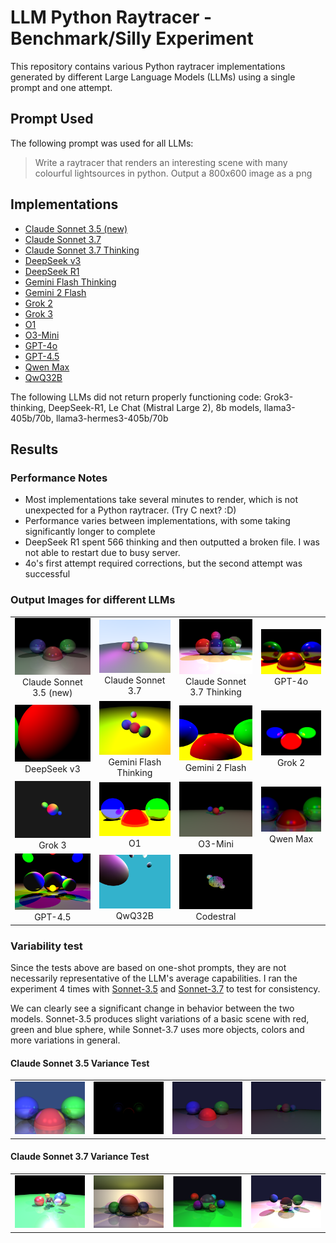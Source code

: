 # LLM Python Raytracer - Benchmark/Silly Experiment

This repository contains various Python raytracer implementations generated by different Large Language Models (LLMs) using a single prompt and one attempt.

## Prompt Used

The following prompt was used for all LLMs:
> Write a raytracer that renders an interesting scene with many colourful lightsources in python. Output a 800x600 image as a png

## Implementations

* [Claude Sonnet 3.5 (new)](raytracer_sonnet.py)
* [Claude Sonnet 3.7](raytracer_sonnet37.py)
* [Claude Sonnet 3.7 Thinking](raytracer_sonnet37_thinking.py)
* [DeepSeek v3](raytracer_DeepSeek_v3.py)
* [DeepSeek R1](raytracer_DeepSeek_r1.py)
* [Gemini Flash Thinking](raytracer_gemini_flash_thinking.py)
* [Gemini 2 Flash](raytracer_gemini_2_flash.py)
* [Grok 2](raytracer_grok2.py)
* [Grok 3](raytracer_grok3.py)
* [O1](raytracer_o1.py)
* [O3-Mini](raytracer_o3-mini.py)
* [GPT-4o](raytracer_4o.py)
* [GPT-4.5](raytracer_gpt4_5.py)
* [Qwen Max](raytracer_qwen_max.py)
* [QwQ32B](raytracer_qwq32b.py)

The following LLMs did not return properly functioning code: Grok3-thinking, DeepSeek-R1, Le Chat (Mistral Large 2), 8b models, llama3-405b/70b, llama3-hermes3-405b/70b

## Results

### Performance Notes

* Most implementations take several minutes to render, which is not unexpected for a Python raytracer. (Try C next? :D)
* Performance varies between implementations, with some taking significantly longer to complete
* DeepSeek R1 spent 566 thinking and then outputted a broken file. I was not able to restart due to busy server.
* 4o's first attempt required corrections, but the second attempt was successful

### Output Images for different LLMs

<table align="center">
  <tr>
    <td align="center">
      <img src="images/sonnet.png" alt="Claude Sonnet 3.5 (new)" width="400" /><br/>
      Claude Sonnet 3.5 (new)
    </td>
    <td align="center">
      <img src="images/sonnet37.png" alt="Claude Sonnet 3.7" width="400" /><br/>
      Claude Sonnet 3.7
    </td>
    <td align="center">
      <img src="images/sonnet37_thinking.png" alt="Claude Sonnet 3.7 Thinking" width="400" /><br/>
      Claude Sonnet 3.7 Thinking
    </td>
    <td align="center">
      <img src="images/gpt-4o.png" alt="GPT-4o" width="400" /><br/>
      GPT-4o
    </td>
  </tr>
  <tr>
    <td align="center">
      <img src="images/deepseek_v3.png" alt="DeepSeek v3" width="400" /><br/>
      DeepSeek v3
    </td>
    <td align="center">
      <img src="images/gemini_flash_thinking.png" alt="Gemini Flash Thinking" width="400" /><br/>
      Gemini Flash Thinking
    </td>
    <td align="center">
      <img src="images/gemini_2_flash.png" alt="Gemini 2 Flash" width="400" /><br/>
      Gemini 2 Flash
    </td>
    <td align="center">
      <img src="images/grok2_raytracer.png" alt="Grok 2" width="400" /><br/>
      Grok 2
    </td>
  </tr>
  <tr>
    <td align="center">
      <img src="images/grok3_raytracer.png" alt="Grok 3" width="400" /><br/>
      Grok 3
    </td>
    <td align="center">
      <img src="images/o1.png" alt="O1" width="400" /><br/>
      O1
    </td>
    <td align="center">
      <img src="images/o3-mini.png" alt="O3-Mini" width="400" /><br/>
      O3-Mini
    </td>
    <td align="center">
      <img src="images/QwenMax.png" alt="Qwen Max" width="400" /><br/>
      Qwen Max
    </td>
  </tr>
  <tr>
    <td align="center">
      <img src="images/gpt-4_5.png" alt="GPT-4.5" width="400" /><br/>
      GPT-4.5
    </td>
    <td align="center">
      <img src="images/QwQ32B.png" alt="QwQ32B" width="400" /><br/>
      QwQ32B
    </td>
    <td align="center">
      <img src="images/codestral.png" alt="Codestral" width="400" /><br/>
      Codestral
    </td>
    <td></td>
  </tr>
</table>

### Variability test

Since the tests above are based on one-shot prompts, they are not necessarily representative of the LLM's average capabilities. I ran the experiment 4 times with [Sonnet-3.5](variance_sonnet35/) and [Sonnet-3.7](variance_sonnet37/) to test for consistency.

We can clearly see a significant change in behavior between the two models. Sonnet-3.5 produces slight variations of a basic scene with red, green and blue sphere, while Sonnet-3.7 uses more objects, colors and more variations in general.


#### Claude Sonnet 3.5 Variance Test

<table align="center">
  <tr>
    <td align="center">
      <img src="variance_sonnet35/raytraced_scene1.png" alt="Sonnet 3.5 - Test 1" width="400" />
    </td>
    <td align="center">
      <img src="variance_sonnet35/raytraced_scene2.png" alt="Sonnet 3.5 - Test 2" width="400" />
    </td>
    <td align="center">
      <img src="variance_sonnet35/raytraced_scene3.png" alt="Sonnet 3.5 - Test 3" width="400" />
    </td>
    <td align="center">
      <img src="variance_sonnet35/raytraced_scene4.png" alt="Sonnet 3.5 - Test 4" width="400" />
    </td>
  </tr>
</table>

#### Claude Sonnet 3.7 Variance Test

<table align="center">
  <tr>
    <td align="center">
      <img src="variance_sonnet37/raytraced_scene1.png" alt="Sonnet 3.7 - Test 1" width="400" />
    </td>
    <td align="center">
      <img src="variance_sonnet37/raytraced_scene2.png" alt="Sonnet 3.7 - Test 2" width="400" />
    </td>
    <td align="center">
      <img src="variance_sonnet37/raytraced_scene3.png" alt="Sonnet 3.7 - Test 3" width="400" />
    </td>
    <td align="center">
      <img src="variance_sonnet37/raytraced_scene4.png" alt="Sonnet 3.7 - Test 4" width="400" />
    </td>
  </tr>
</table>

